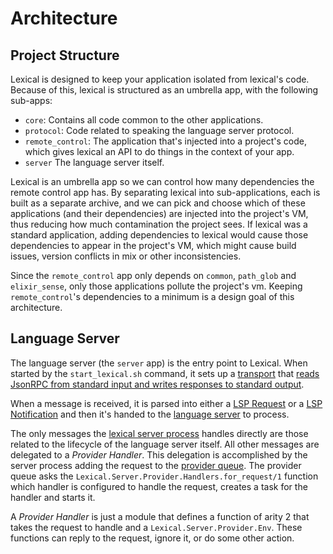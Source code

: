# Architecture

## Project Structure
Lexical is designed to keep your application isolated from lexical's code. Because of this, lexical is structured as an umbrella app, with the following sub-apps:

  * `core`: Contains all code common to the other applications.
  * `protocol`: Code related to speaking the language server protocol.
  * `remote_control`: The application that's injected into a project's code, which
     gives lexical an API to do things in the context of your app. 
  * `server` The language server itself.

Lexical is an umbrella app so we can control how many dependencies the remote control app has. By separating lexical into sub-applications, each is built as a separate archive, and we can pick and choose which of these applications (and their dependencies) are injected into the project's VM, thus reducing how much contamination the project sees. If lexical was a standard application, adding dependencies to lexical would cause those dependencies to appear in the project's VM, which might cause build issues, version conflicts in mix or other inconsistencies.
 
Since the `remote_control` app only depends on `common`, `path_glob` and `elixir_sense`, only those applications pollute the project's vm. Keeping `remote_control`'s dependencies to a minimum is a design goal of this architecture.


## Language Server
The language server (the `server` app) is the entry point to Lexical. When started by the `start_lexical.sh` command, it sets up a [transport](`Lexical.Server.Transport`) that [reads JsonRPC from standard input and writes responses to standard output](`Lexical.Server.Transport.StdIO`). 

When a message is received, it is parsed into either a [LSP Request](`Lexical.Protocol.Requests`) or a [LSP Notification](`Lexical.Protocol.Notifications`) and then it's handed to the [language server](`Lexical.Server`) to process.

The only messages the [lexical server process](`Lexical.Server`) handles directly are those related to the lifecycle of the language server itself. All other messages are delegated to a _Provider Handler_. This delegation is accomplished by the server process adding the request to the [provider queue](`Lexical.Server.Provider.Queue`). The provider queue asks the `Lexical.Server.Provider.Handlers.for_request/1` function which handler is configured to handle the request, creates a task for the handler and starts it.

A _Provider Handler_ is just a module that defines a function of arity 2 that takes the request to handle and a `Lexical.Server.Provider.Env`. These functions can reply to the request, ignore it, or do some other action. 


